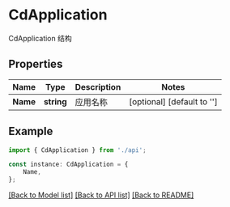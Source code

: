# CdApplication

CdApplication 结构

## Properties

Name | Type | Description | Notes
------------ | ------------- | ------------- | -------------
**Name** | **string** | 应用名称 | [optional] [default to '']

## Example

```typescript
import { CdApplication } from './api';

const instance: CdApplication = {
    Name,
};
```

[[Back to Model list]](../README.md#documentation-for-models) [[Back to API list]](../README.md#documentation-for-api-endpoints) [[Back to README]](../README.md)
